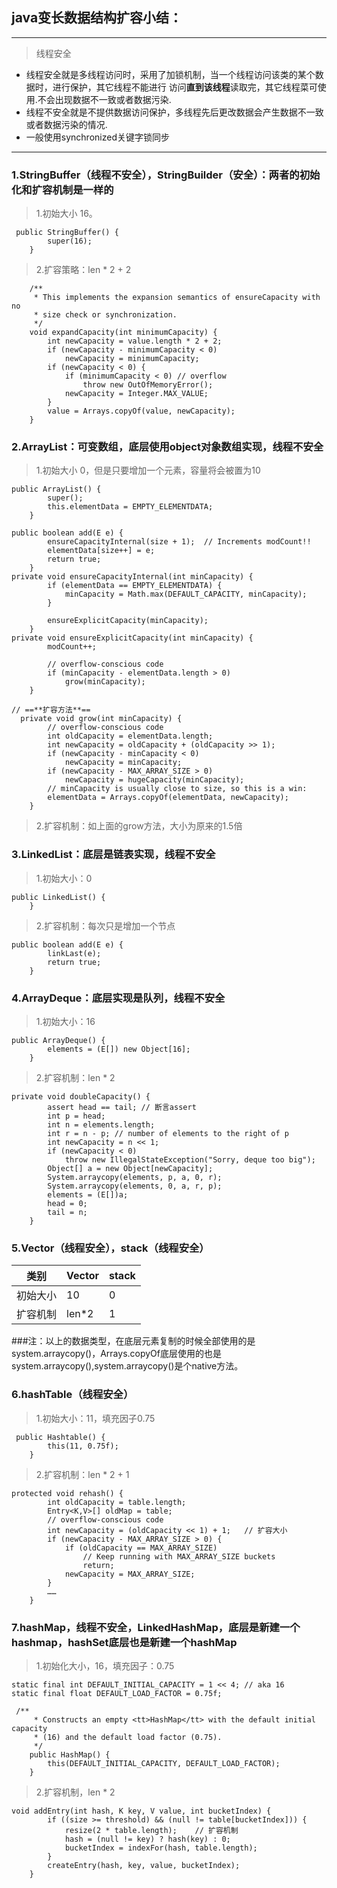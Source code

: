 ## java变长数据结构扩容小结：

---
> 线程安全
* 线程安全就是多线程访问时，采用了加锁机制，当一个线程访问该类的某个数据时，进行保护，其它线程不能进行
访问**直到该线程**读取完，其它线程菜可使用.不会出现数据不一致或者数据污染.
* 线程不安全就是不提供数据访问保护，多线程先后更改数据会产生数据不一致或者数据污染的情况.
* 一般使用synchronized关键字锁同步
---

### 1.StringBuffer（线程不安全），StringBuilder（安全）：两者的初始化和扩容机制是一样的
>1.初始大小 16。

```
 public StringBuffer() {
        super(16);
    }
```
>2.扩容策略：len * 2 + 2

```
	/**
     * This implements the expansion semantics of ensureCapacity with no
     * size check or synchronization.
     */
    void expandCapacity(int minimumCapacity) {
        int newCapacity = value.length * 2 + 2;
        if (newCapacity - minimumCapacity < 0)
            newCapacity = minimumCapacity;
        if (newCapacity < 0) {
            if (minimumCapacity < 0) // overflow
                throw new OutOfMemoryError();
            newCapacity = Integer.MAX_VALUE;
        }
        value = Arrays.copyOf(value, newCapacity);
    }
```
### 2.ArrayList：可变数组，底层使用object对象数组实现，线程不安全
>1.初始大小 0，但是只要增加一个元素，容量将会被置为10

```
public ArrayList() {
        super();
        this.elementData = EMPTY_ELEMENTDATA;
    }
```

```
public boolean add(E e) {
        ensureCapacityInternal(size + 1);  // Increments modCount!!
        elementData[size++] = e;
        return true;
    }
private void ensureCapacityInternal(int minCapacity) {
        if (elementData == EMPTY_ELEMENTDATA) {
            minCapacity = Math.max(DEFAULT_CAPACITY, minCapacity);
        }

        ensureExplicitCapacity(minCapacity);
    }
private void ensureExplicitCapacity(int minCapacity) {
        modCount++;

        // overflow-conscious code
        if (minCapacity - elementData.length > 0)
            grow(minCapacity);
    }
    
// ==**扩容方法**==
  private void grow(int minCapacity) {
        // overflow-conscious code
        int oldCapacity = elementData.length;
        int newCapacity = oldCapacity + (oldCapacity >> 1);
        if (newCapacity - minCapacity < 0)
            newCapacity = minCapacity;
        if (newCapacity - MAX_ARRAY_SIZE > 0)
            newCapacity = hugeCapacity(minCapacity);
        // minCapacity is usually close to size, so this is a win:
        elementData = Arrays.copyOf(elementData, newCapacity);
    }
```


>2.扩容机制：如上面的grow方法，大小为原来的1.5倍

### 3.LinkedList：底层是链表实现，线程不安全
>1.初始大小：0

```
public LinkedList() {
    }
```
>2.扩容机制：每次只是增加一个节点

```
public boolean add(E e) {
        linkLast(e);
        return true;
    }
```

### 4.ArrayDeque：底层实现是队列，线程不安全
>1.初始大小：16

```
public ArrayDeque() {
        elements = (E[]) new Object[16];
    }
```
>2.扩容机制：len * 2

```
private void doubleCapacity() {
        assert head == tail; // 断言assert
        int p = head;
        int n = elements.length;
        int r = n - p; // number of elements to the right of p
        int newCapacity = n << 1;
        if (newCapacity < 0)
            throw new IllegalStateException("Sorry, deque too big");
        Object[] a = new Object[newCapacity];
        System.arraycopy(elements, p, a, 0, r);
        System.arraycopy(elements, 0, a, r, p);
        elements = (E[])a;
        head = 0;
        tail = n;
    }
```


### 5.Vector（线程安全），stack（线程安全）

>

类别|Vector |stack
---|---|---
初始大小 | 10 | 0
扩容机制 | len*2 |1

###注：以上的数据类型，在底层元素复制的时候全部使用的是system.arraycopy()，Arrays.copyOf底层使用的也是system.arraycopy(),system.arraycopy()是个native方法。

### 6.hashTable（线程安全）
>1.初始大小：11，填充因子0.75

```
 public Hashtable() {
        this(11, 0.75f);
    }
```
>2.扩容机制：len * 2 + 1

```
protected void rehash() {
        int oldCapacity = table.length;
        Entry<K,V>[] oldMap = table;
        // overflow-conscious code
        int newCapacity = (oldCapacity << 1) + 1;   // 扩容大小
        if (newCapacity - MAX_ARRAY_SIZE > 0) {
            if (oldCapacity == MAX_ARRAY_SIZE)
                // Keep running with MAX_ARRAY_SIZE buckets
                return;
            newCapacity = MAX_ARRAY_SIZE;
        }
        ……
    }
```
### 7.hashMap，线程不安全，LinkedHashMap，底层是新建一个hashmap，hashSet底层也是新建一个hashMap
>1.初始化大小，16，填充因子：0.75

```
static final int DEFAULT_INITIAL_CAPACITY = 1 << 4; // aka 16
static final float DEFAULT_LOAD_FACTOR = 0.75f;

 /**
     * Constructs an empty <tt>HashMap</tt> with the default initial capacity
     * (16) and the default load factor (0.75).
     */
    public HashMap() {
        this(DEFAULT_INITIAL_CAPACITY, DEFAULT_LOAD_FACTOR);
    }
```
>2.扩容机制，len * 2

```
void addEntry(int hash, K key, V value, int bucketIndex) {
        if ((size >= threshold) && (null != table[bucketIndex])) {
            resize(2 * table.length);    // 扩容机制
            hash = (null != key) ? hash(key) : 0;
            bucketIndex = indexFor(hash, table.length);
        }
        createEntry(hash, key, value, bucketIndex);
    }
```









